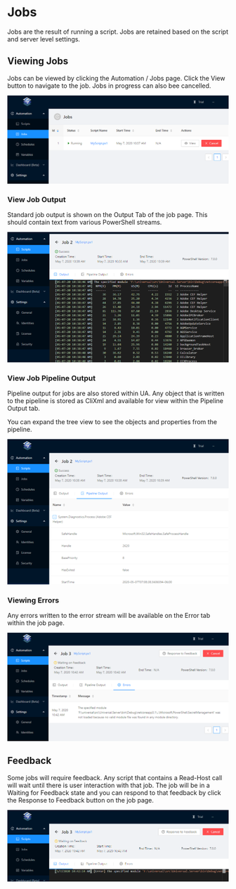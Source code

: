 # Jobs

Jobs are the result of running a script. Jobs are retained based on the script and server level settings.  

## Viewing Jobs 

Jobs can be viewed by clicking the Automation / Jobs page. Click the View button to navigate to the job. Jobs in progress can also bee cancelled. 

![](../.gitbook/assets/image%20%2817%29.png)

### View Job Output

Standard job output is shown on the Output Tab of the job page. This should contain text from various PowerShell streams. 

![](../.gitbook/assets/image%20%2811%29.png)

### View Job Pipeline Output

Pipeline output for jobs are also stored within UA. Any object that is written to the pipeline is stored as CliXml and available for view within the Pipeline Output tab. 

You can expand the tree view to see the objects and properties from the pipeline. 

![](../.gitbook/assets/image%20%2819%29.png)

### Viewing Errors

Any errors written to the error stream will be available on the Error tab within the job page. 

![](../.gitbook/assets/image%20%2822%29.png)

## Feedback 

Some jobs will require feedback. Any script that contains a Read-Host call will wait until there is user interaction with that job. The job will be in a Waiting for Feedback state and you can respond to that feedback by click the Response to Feedback button on the job page. 

![](../.gitbook/assets/image%20%2815%29.png)

